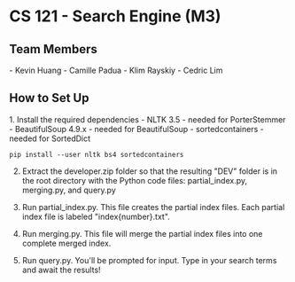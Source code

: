 <h1>CS 121 - Search Engine (M3)</h1>
<h2>Team Members</h2>
  - Kevin Huang
  - Camille Padua
  - Klim Rayskiy
  - Cedric Lim

<h2>How to Set Up</h2>
1. Install the required dependencies
  - NLTK 3.5 - needed for PorterStemmer
  - BeautifulSoup 4.9.x - needed for BeautifulSoup
  - sortedcontainers - needed for SortedDict

```
pip install --user nltk bs4 sortedcontainers
```

2. Extract the developer.zip folder so that the resulting "DEV" folder
is in the root directory with the Python code files: 
partial\_index.py, merging.py, and query.py 

3. Run partial\_index.py. This file creates the partial index files.
Each partial index file is labeled "index\{number\}.txt".

4. Run merging.py. This file will merge the partial index files into 
one complete merged index.

5. Run query.py. You'll be prompted for input. Type in your search terms
and await the results!
